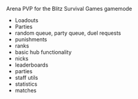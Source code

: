 Arena PVP for the Blitz Survival Games gamemode
- Loadouts
- Parties
- random queue, party queue, duel requests
- punishments
- ranks
- basic hub functionality
- nicks
- leaderboards
- parties
- staff utils
- statistics
- matches
